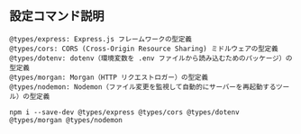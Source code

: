 ## 設定コマンド説明
```
@types/express: Express.js フレームワークの型定義
@types/cors: CORS (Cross-Origin Resource Sharing) ミドルウェアの型定義
@types/dotenv: dotenv（環境変数を .env ファイルから読み込むためのパッケージ）の型定義
@types/morgan: Morgan（HTTP リクエストロガー）の型定義
@types/nodemon: Nodemon（ファイル変更を監視して自動的にサーバーを再起動するツール）の型定義
```

`npm i --save-dev @types/express @types/cors @types/dotenv @types/morgan @types/nodemon`
